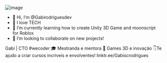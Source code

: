 ![image](https://github.com/Gabirodriguesdev/Gabirodriguesdev/assets/92934830/8e1ac6e5-cece-4fa3-880a-623b304b7183)

- 👋 Hi, I’m @Gabirodriguesdev
- 👀 I love TECH
- 🌱 I’m currently learning how to create  Unity 3D Game and moonscript for Roblox
- 💞️ I’m looking to collaborate on new projects!

Gabi | CTO #wecoder
🎓 Mestranda e mentora
🚀 Games 3D e inovação
👇Te ajudo a criar cursos incríveis e envolventes! 
linktr.ee/Gabiscrodrigues



